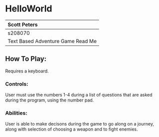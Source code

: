 # HelloWorld
 
| Scott Peters|
| :---              |
| s208070     |
| Text Based Adventure Game Read Me |

## How To Play:
Requires a keyboard.

### Controls:
User must use the numbers 1-4 during a list of questions that are asked during the program, using the number pad.

### Abilities:

User is able to make decisons during the game to go along on a journey, along with selection of choosing a weapon and to fight enemies.
